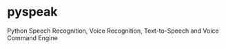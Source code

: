 pyspeak
=======

Python Speech Recognition, Voice Recognition, Text-to-Speech and Voice Command Engine